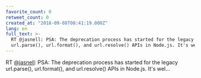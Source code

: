 ```yaml
---
favorite_count: 0
retweet_count: 0
created_at: "2018-09-08T08:41:19.000Z"
lang: en
full_text: >-
  RT @jasnell: PSA: The deprecation process has started for the legacy
  url.parse(), url.format(), and url.resolve() APIs in Node.js. It's wel…
---
```


RT [@jasnell](https://twitter.com/jasnell): PSA: The deprecation process has
started for the legacy url.parse(), url.format(), and url.resolve() APIs in
Node.js. It's wel…
